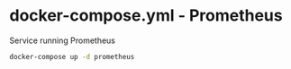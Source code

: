 # docker-compose.yml - Prometheus

Service running Prometheus

```bash
docker-compose up -d prometheus
```
